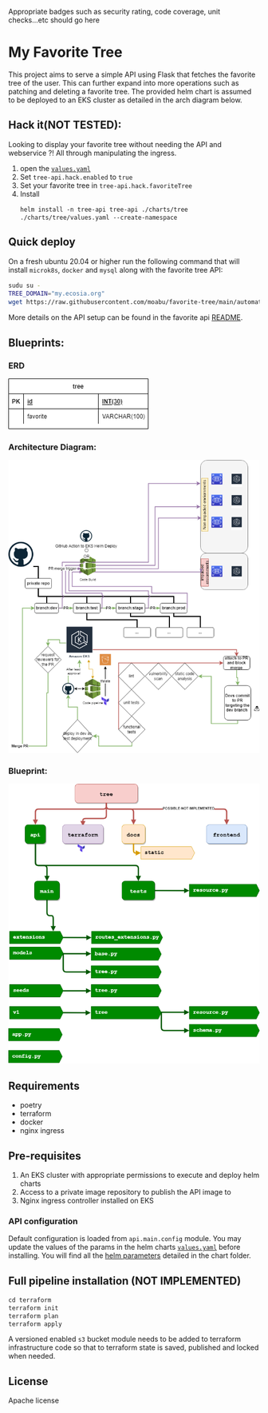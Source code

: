 Appropriate badges such as security rating, code coverage, unit checks...etc should go here

# My Favorite Tree

This project aims to serve a simple API using Flask that fetches the favorite tree of the user. This can further expand into more operations such as patching and deleting a favorite tree.
The provided helm chart is assumed to be deployed to an EKS cluster as detailed in the arch diagram below.

## Hack it(NOT TESTED):

Looking to display your  favorite tree without needing the API and webservice ?! All through manipulating the ingress.
1. open the [`values.yaml`](chart/tree/values.yaml)
2. Set `tree-api.hack.enabled` to `true`
3. Set your favorite tree in `tree-api.hack.favoriteTree`
4. Install 
    ```
    helm install -n tree-api tree-api ./charts/tree ./charts/tree/values.yaml --create-namespace
    ```
## Quick deploy
On a fresh ubuntu 20.04 or higher run the following command that will install `microk8s`, `docker` and `mysql` along with the favorite tree API:

```bash
sudu su -
TREE_DOMAIN="my.ecosia.org"
wget https://raw.githubusercontent.com/moabu/favorite-tree/main/automation/install_demo_tree_api.sh && chmod u+x install_demo_tree_api.sh && ./install_demo_tree_api.sh $TREE_DOMAIN
```
More details on the API setup can be found in the favorite api [README](api/README.md).

## Blueprints:

### ERD
![erd](docs/favorite_tree_erd.png)


### Architecture Diagram:
![arch](docs/tree_arch_design.png)

### Blueprint:

![Blueprint](docs/tree_blueprint.png)

## Requirements
- poetry
- terraform
- docker
- nginx ingress

## Pre-requisites
1. An EKS cluster with appropriate permissions to execute and deploy helm charts
2. Access to a private image repository to publish the API image to
3. Nginx ingress controller installed on EKS


### API configuration

Default configuration is loaded from `api.main.config` module.
You may update the values of the params in the helm charts [`values.yaml`](chart/tree/values.yaml) before installing.
You will find all the [helm parameters](chart/tree/README.md) detailed in the chart folder.


## Full pipeline installation (NOT IMPLEMENTED)

   ```
   cd terraform
   terraform init
   terraform plan
   terraform apply
   ```

A versioned enabled `s3` bucket module needs to be added to terraform infrastructure code so that to terraform state is saved, published and locked when needed.

## License

Apache license
